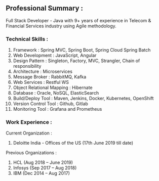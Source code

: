 ## Professional Summary :

Full Stack Developer - Java with 9+ years of experience in Telecom & Financial Services industry using Agile methodology.

### Technical Skills :

1. Framework : Spring MVC, Spring Boot, Spring Cloud Spring Batch
2. Web Development : JavaScript, Angular
3. Design Pattern : Singleton, Factory, MVC, Strangler, Chain of responsibility
4. Architecture : Microservices
5. Message Broker : RabbitMQ, Kafka
6. Web Services : Restful WS
7. Object Relational Mapping : Hibernate
8. Database : Oracle, NoSQL, ElasticSearch 
9. Build/Deploy Tool : Maven, Jenkins, Docker, Kubernetes, OpenShift  
11. Version Control Tool : Github, Gitlab
12. Monitoring Tool : Grafana and Prometheus

### Work Experience :

Current Organization : 

1. Deloitte India - Offices of the US (17th June 2019 till date) 

Previous Organizations :

1. HCL (Aug 2018 – June 2019)
2. Infosys (Sep 2017 – Aug 2018)
3. IBM (Dec 2014 – Aug 2017)
